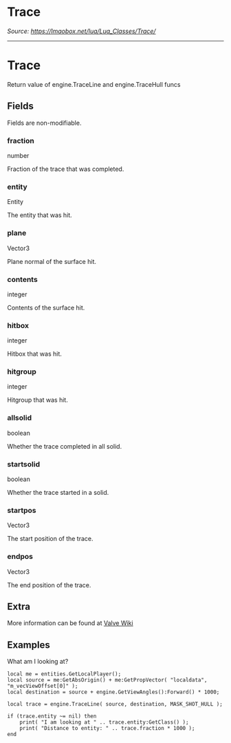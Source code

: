 # Trace

*Source: https://lmaobox.net/lua/Lua_Classes/Trace/*

---



# Trace


Return value of engine.TraceLine and engine.TraceHull funcs


## Fields


Fields are non-modifiable.


### fraction


number


Fraction of the trace that was completed.


### entity


Entity


The entity that was hit.


### plane


Vector3


Plane normal of the surface hit.


### contents


integer


Contents of the surface hit.


### hitbox


integer


Hitbox that was hit.


### hitgroup


integer


Hitgroup that was hit.


### allsolid


boolean


Whether the trace completed in all solid.


### startsolid


boolean


Whether the trace started in a solid.


### startpos


Vector3


The start position of the trace.


### endpos


Vector3


The end position of the trace.


## Extra


More information can be found at  [Valve Wiki](https://developer.valvesoftware.com/wiki/UTIL_TraceLine#trace_t_.26tr)


## Examples


What am I looking at?
```
local me = entities.GetLocalPlayer();
local source = me:GetAbsOrigin() + me:GetPropVector( "localdata", "m_vecViewOffset[0]" );
local destination = source + engine.GetViewAngles():Forward() * 1000;

local trace = engine.TraceLine( source, destination, MASK_SHOT_HULL );

if (trace.entity ~= nil) then
    print( "I am looking at " .. trace.entity:GetClass() );
    print( "Distance to entity: " .. trace.fraction * 1000 );
end

```


